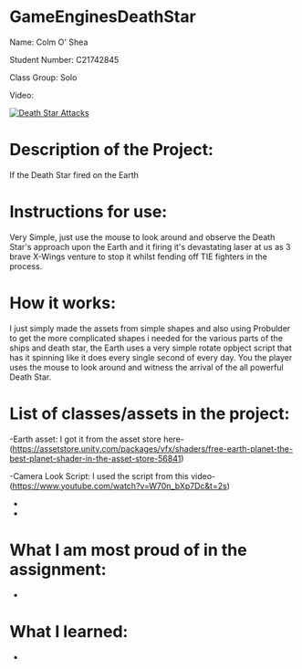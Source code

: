 # GameEnginesDeathStar

Name: Colm O' Shea

Student Number: C21742845

Class Group: Solo

Video:

[![Death Star Attacks](https://img.youtube.com/vi/oPNlDKBbWCo/0.jpg)](https://www.youtube.com/watch?v=oPNlDKBbWCo)

# Description of the Project:

If the Death Star fired on the Earth

# Instructions for use:

Very Simple, just use the mouse to look around and observe the Death Star's approach upon the Earth and it firing it's devastating laser at us as 3 brave X-Wings venture to stop it whilst fending off TIE fighters in the process.

# How it works:

I just simply made the assets from simple shapes and also using Probulder to get the more complicated shapes i needed for the various parts of the ships and death star, the Earth uses a very simple rotate opbject script that has it spinning like it does every single second of every day. You the player uses the mouse to look around and witness the arrival of the all powerful Death Star.

# List of classes/assets in the project:

-Earth asset: I got it from the asset store here-(https://assetstore.unity.com/packages/vfx/shaders/free-earth-planet-the-best-planet-shader-in-the-asset-store-56841)

-Camera Look Script: I used the script from this video-(https://www.youtube.com/watch?v=W70n_bXp7Dc&t=2s)

-

-

# What I am most proud of in the assignment:

-

# What I learned:

-
